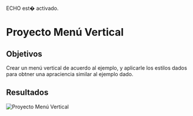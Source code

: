 ECHO est� activado.

# Proyecto Menú Vertical

## Objetivos

 Crear un menú vertical de acuerdo al ejemplo, y aplicarle los estilos dados para obtner una apraciencia similar al ejemplo dado.

  ## Resultados

 ![Proyecto Menú Vertical](assets/docs/results/results.PNG "Proyecto Menú Vertical")
